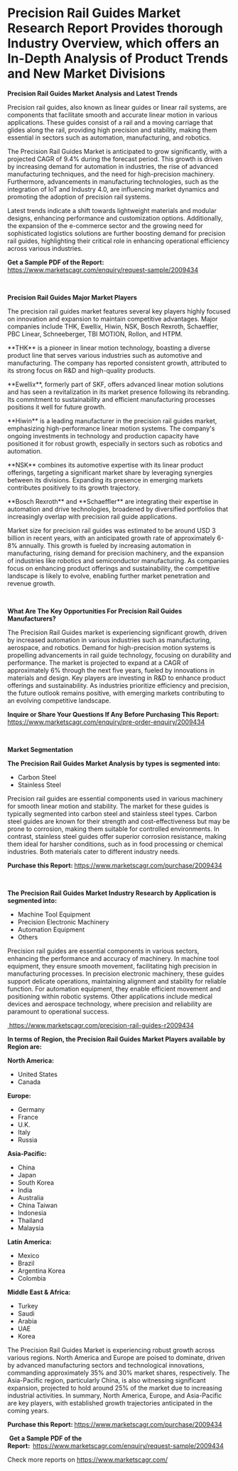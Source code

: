 <p><h1>Precision Rail Guides Market Research Report Provides thorough Industry Overview, which offers an In-Depth Analysis of Product Trends and New Market Divisions</h1></p><p><strong>Precision Rail Guides Market Analysis and Latest Trends</strong></p>
<p><p>Precision rail guides, also known as linear guides or linear rail systems, are components that facilitate smooth and accurate linear motion in various applications. These guides consist of a rail and a moving carriage that glides along the rail, providing high precision and stability, making them essential in sectors such as automation, manufacturing, and robotics.</p><p>The Precision Rail Guides Market is anticipated to grow significantly, with a projected CAGR of 9.4% during the forecast period. This growth is driven by increasing demand for automation in industries, the rise of advanced manufacturing techniques, and the need for high-precision machinery. Furthermore, advancements in manufacturing technologies, such as the integration of IoT and Industry 4.0, are influencing market dynamics and promoting the adoption of precision rail systems.</p><p>Latest trends indicate a shift towards lightweight materials and modular designs, enhancing performance and customization options. Additionally, the expansion of the e-commerce sector and the growing need for sophisticated logistics solutions are further boosting demand for precision rail guides, highlighting their critical role in enhancing operational efficiency across various industries.</p></p>
<p><strong>Get a Sample PDF of the Report:&nbsp;</strong> <a href="https://www.marketscagr.com/enquiry/request-sample/2009434?utm_campaign=3277&utm_medium=2&utm_source=Github&utm_content=ia&utm_term=10042025&utm_id=precision-rail-guides">https://www.marketscagr.com/enquiry/request-sample/2009434</a></p>
<p>&nbsp;</p>
<p><strong>Precision Rail Guides Major Market Players</strong></p>
<p><p>The precision rail guides market features several key players highly focused on innovation and expansion to maintain competitive advantages. Major companies include THK, Ewellix, Hiwin, NSK, Bosch Rexroth, Schaeffler, PBC Linear, Schneeberger, TBI MOTION, Rollon, and HTPM.</p><p>**THK** is a pioneer in linear motion technology, boasting a diverse product line that serves various industries such as automotive and manufacturing. The company has reported consistent growth, attributed to its strong focus on R&D and high-quality products. </p><p>**Ewellix**, formerly part of SKF, offers advanced linear motion solutions and has seen a revitalization in its market presence following its rebranding. Its commitment to sustainability and efficient manufacturing processes positions it well for future growth.</p><p>**Hiwin** is a leading manufacturer in the precision rail guides market, emphasizing high-performance linear motion systems. The company's ongoing investments in technology and production capacity have positioned it for robust growth, especially in sectors such as robotics and automation.</p><p>**NSK** combines its automotive expertise with its linear product offerings, targeting a significant market share by leveraging synergies between its divisions. Expanding its presence in emerging markets contributes positively to its growth trajectory.</p><p>**Bosch Rexroth** and **Schaeffler** are integrating their expertise in automation and drive technologies, broadened by diversified portfolios that increasingly overlap with precision rail guide applications.</p><p>Market size for precision rail guides was estimated to be around USD 3 billion in recent years, with an anticipated growth rate of approximately 6-8% annually. This growth is fueled by increasing automation in manufacturing, rising demand for precision machinery, and the expansion of industries like robotics and semiconductor manufacturing. As companies focus on enhancing product offerings and sustainability, the competitive landscape is likely to evolve, enabling further market penetration and revenue growth.</p></p>
<p>&nbsp;</p>
<p><strong>What Are The Key Opportunities For Precision Rail Guides Manufacturers?</strong></p>
<p><p>The Precision Rail Guides market is experiencing significant growth, driven by increased automation in various industries such as manufacturing, aerospace, and robotics. Demand for high-precision motion systems is propelling advancements in rail guide technology, focusing on durability and performance. The market is projected to expand at a CAGR of approximately 6% through the next five years, fueled by innovations in materials and design. Key players are investing in R&D to enhance product offerings and sustainability. As industries prioritize efficiency and precision, the future outlook remains positive, with emerging markets contributing to an evolving competitive landscape.</p></p>
<p><strong>Inquire or Share Your Questions If Any Before Purchasing This Report:</strong> <a href="https://www.marketscagr.com/enquiry/pre-order-enquiry/2009434?utm_campaign=3277&utm_medium=2&utm_source=Github&utm_content=ia&utm_term=10042025&utm_id=precision-rail-guides">https://www.marketscagr.com/enquiry/pre-order-enquiry/2009434</a></p>
<p>&nbsp;</p>
<p><strong>Market Segmentation</strong></p>
<p><strong>The Precision Rail Guides Market Analysis by types is segmented into:</strong></p>
<p><ul><li>Carbon Steel</li><li>Stainless Steel</li></ul></p>
<p><p>Precision rail guides are essential components used in various machinery for smooth linear motion and stability. The market for these guides is typically segmented into carbon steel and stainless steel types. Carbon steel guides are known for their strength and cost-effectiveness but may be prone to corrosion, making them suitable for controlled environments. In contrast, stainless steel guides offer superior corrosion resistance, making them ideal for harsher conditions, such as in food processing or chemical industries. Both materials cater to different industry needs.</p></p>
<p><strong>Purchase this Report:&nbsp;</strong><a href="https://www.marketscagr.com/purchase/2009434?utm_campaign=3277&utm_medium=2&utm_source=Github&utm_content=ia&utm_term=10042025&utm_id=precision-rail-guides">https://www.marketscagr.com/purchase/2009434</a></p>
<p>&nbsp;</p>
<p><strong>The Precision Rail Guides Market Industry Research by Application is segmented into:</strong></p>
<p><ul><li>Machine Tool Equipment</li><li>Precision Electronic Machinery</li><li>Automation Equipment</li><li>Others</li></ul></p>
<p><p>Precision rail guides are essential components in various sectors, enhancing the performance and accuracy of machinery. In machine tool equipment, they ensure smooth movement, facilitating high precision in manufacturing processes. In precision electronic machinery, these guides support delicate operations, maintaining alignment and stability for reliable function. For automation equipment, they enable efficient movement and positioning within robotic systems. Other applications include medical devices and aerospace technology, where precision and reliability are paramount to operational success.</p></p>
<p><a href="https://www.marketscagr.com/precision-rail-guides-r2009434?utm_campaign=3277&utm_medium=2&utm_source=Github&utm_content=ia&utm_term=10042025&utm_id=precision-rail-guides">&nbsp;https://www.marketscagr.com/precision-rail-guides-r2009434</a></p>
<p><strong>In terms of Region, the Precision Rail Guides Market Players available by Region are:</strong></p>
<p>
    <p> <strong> North America: </strong>
        <ul>
            <li>United States</li>
            <li>Canada</li>
        </ul>
        </p> 
    <p> <strong> Europe: </strong>
        <ul>
            <li>Germany</li>
            <li>France</li>
            <li>U.K.</li>
            <li>Italy</li>
            <li>Russia</li>
        </ul>
        </p> 
    <p> <strong> Asia-Pacific: </strong>
        <ul>
            <li>China</li>
            <li>Japan</li>
            <li>South Korea</li>
            <li>India</li>
            <li>Australia</li>
            <li>China Taiwan</li>
            <li>Indonesia</li>
            <li>Thailand</li>
            <li>Malaysia</li>
        </ul>
        </p> 
    <p> <strong> Latin America: </strong>
        <ul>
            <li>Mexico</li>
            <li>Brazil</li>
            <li>Argentina Korea</li>
            <li>Colombia</li>
        </ul>
        </p> 
    <p> <strong> Middle East & Africa: </strong>
        <ul>
            <li>Turkey</li>
            <li>Saudi</li>
            <li>Arabia</li>
            <li>UAE</li>
            <li>Korea</li>
        </ul>
    </p>
    </p>
<p><p>The Precision Rail Guides Market is experiencing robust growth across various regions. North America and Europe are poised to dominate, driven by advanced manufacturing sectors and technological innovations, commanding approximately 35% and 30% market shares, respectively. The Asia-Pacific region, particularly China, is also witnessing significant expansion, projected to hold around 25% of the market due to increasing industrial activities. In summary, North America, Europe, and Asia-Pacific are key players, with established growth trajectories anticipated in the coming years.</p></p>
<p><strong>Purchase this Report: </strong><a href="https://www.marketscagr.com/purchase/2009434?utm_campaign=3277&utm_medium=2&utm_source=Github&utm_content=ia&utm_term=10042025&utm_id=precision-rail-guides">https://www.marketscagr.com/purchase/2009434</a></p>
<p>&nbsp;<strong>Get a Sample PDF of the Report:&nbsp;&nbsp;</strong><a href="https://www.marketscagr.com/enquiry/request-sample/2009434?utm_campaign=3277&utm_medium=2&utm_source=Github&utm_content=ia&utm_term=10042025&utm_id=precision-rail-guides">https://www.marketscagr.com/enquiry/request-sample/2009434</a></p>
<p><strong></strong></p>
<p>Check more reports on <a href="https://www.marketscagr.com/?utm_campaign=3277&utm_medium=2&utm_source=Github&utm_content=ia&utm_term=10042025&utm_id=precision-rail-guides">https://www.marketscagr.com/</a></p>